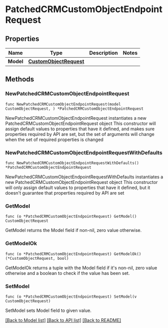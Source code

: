 # PatchedCRMCustomObjectEndpointRequest

## Properties

Name | Type | Description | Notes
------------ | ------------- | ------------- | -------------
**Model** | [**CustomObjectRequest**](CustomObjectRequest.md) |  | 

## Methods

### NewPatchedCRMCustomObjectEndpointRequest

`func NewPatchedCRMCustomObjectEndpointRequest(model CustomObjectRequest, ) *PatchedCRMCustomObjectEndpointRequest`

NewPatchedCRMCustomObjectEndpointRequest instantiates a new PatchedCRMCustomObjectEndpointRequest object
This constructor will assign default values to properties that have it defined,
and makes sure properties required by API are set, but the set of arguments
will change when the set of required properties is changed

### NewPatchedCRMCustomObjectEndpointRequestWithDefaults

`func NewPatchedCRMCustomObjectEndpointRequestWithDefaults() *PatchedCRMCustomObjectEndpointRequest`

NewPatchedCRMCustomObjectEndpointRequestWithDefaults instantiates a new PatchedCRMCustomObjectEndpointRequest object
This constructor will only assign default values to properties that have it defined,
but it doesn't guarantee that properties required by API are set

### GetModel

`func (o *PatchedCRMCustomObjectEndpointRequest) GetModel() CustomObjectRequest`

GetModel returns the Model field if non-nil, zero value otherwise.

### GetModelOk

`func (o *PatchedCRMCustomObjectEndpointRequest) GetModelOk() (*CustomObjectRequest, bool)`

GetModelOk returns a tuple with the Model field if it's non-nil, zero value otherwise
and a boolean to check if the value has been set.

### SetModel

`func (o *PatchedCRMCustomObjectEndpointRequest) SetModel(v CustomObjectRequest)`

SetModel sets Model field to given value.



[[Back to Model list]](../README.md#documentation-for-models) [[Back to API list]](../README.md#documentation-for-api-endpoints) [[Back to README]](../README.md)


